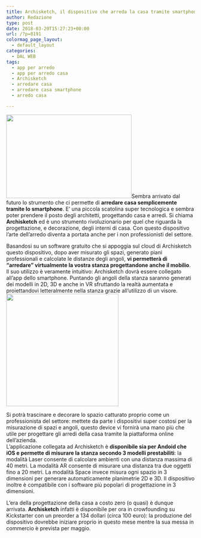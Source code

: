```yaml
---
title: Archisketch, il dispositivo che arreda la casa tramite smartphone
author: Redazione
type: post
date: 2018-03-20T15:27:23+00:00
url: /?p=8191
colormag_page_layout:
  - default_layout
categories:
  - DAL WEB
tags:
  - app per arredo
  - app per arredo casa
  - Archisketch
  - arredare casa
  - arredare casa smartphone
  - arredo casa

---
```

<img decoding="async" loading="lazy" class=" wp-image-8195 alignleft" src="https://progressonline.it/wp-content/uploads/2018/03/Archisketch-3D-Interior-Design-Mapping-Tool-01-300x200.jpg" alt="" width="335" height="223" />Sembra arrivato dal futuro lo strumento che ci permette di **arredare casa semplicemente tramite lo smartphone**. E’ una piccola scatolina super tecnologica e sembra poter prendere il posto degli architetti, progettando casa e arredi. Si chiama **Archisketch** ed è uno strumento rivoluzionario per quel che riguarda la progettazione, e decorazione, degli interni di casa. Con questo dispositivo l’arte dell’arredo diventa a portata anche per i non professionisti del settore.

Basandosi su un software gratuito che si appoggia sul cloud di Archisketch questo dispositivo, dopo aver misurato gli spazi, generato piani professionali e calcolate le distanze degli angoli, **vi permetterà di “arredare” virtualmente la vostra stanza progettandone anche il mobilio**. Il suo utilizzo è veramente intuitivo: Archisketch dovrà essere collegato all’app dello smartphone. Puntando gli angoli della stanza saranno generati dei modelli in 2D, 3D e anche in VR sfruttando la realtà aumentata e proiettandovi letteralmente nella stanza grazie all’utilizzo di un visore.<img decoding="async" loading="lazy" class="size-medium wp-image-8194 alignright" src="https://progressonline.it/wp-content/uploads/2018/03/ArchiSketch-Bob-Borson-sketch-book-300x300.jpg" alt="" width="300" height="300" />

Si potrà trascinare e decorare lo spazio catturato proprio come un professionista del settore: mettete da parte i dispositivi super costosi per la misurazione di spazi e angoli, questo device vi fornirà una mano più che utile per progettare gli arredi della casa tramite la piattaforma online dell’azienda.  
L’applicazione collegata ad Archisketch è **disponibile sia per Andoid che iOS e permette di misurare la stanza secondo 3 modelli prestabiliti**: la modalità Laser consente di calcolare ambienti con una distanza massima di 40 metri. La modalità AR consente di misurare una distanza tra due oggetti fino a 20 metri. La modalità Space invece misura ogni spazio in 3 dimensioni per generare automaticamente planimetrie 2D e 3D. Il dispositivo inoltre è compatibile con i software più popolari di progettazione in 3 dimensioni.

L’era della progettazione della casa a costo zero (o quasi) è dunque arrivata. **Archisketch** infatti è disponibile per ora in crowfounding su Kickstarter con un preorder a 134 dollari (circa 100 euro): la produzione del dispositivo dovrebbe iniziare proprio in questo mese mentre la sua messa in commercio è prevista per maggio.
